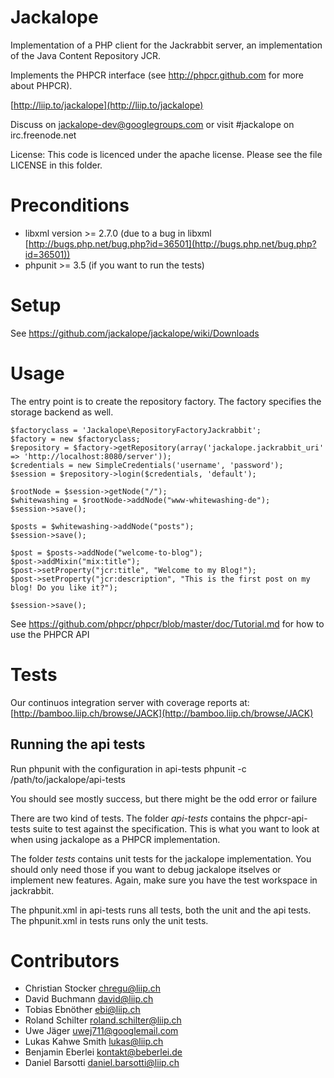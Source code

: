 # Jackalope

Implementation of a PHP client for the Jackrabbit server, an implementation of
the Java Content Repository JCR.

Implements the PHPCR interface
(see http://phpcr.github.com for more about PHPCR).

[http://liip.to/jackalope](http://liip.to/jackalope)

Discuss on jackalope-dev@googlegroups.com
or visit #jackalope on irc.freenode.net

License: This code is licenced under the apache license.
Please see the file LICENSE in this folder.


# Preconditions

* libxml version >= 2.7.0 (due to a bug in libxml [http://bugs.php.net/bug.php?id=36501](http://bugs.php.net/bug.php?id=36501))
* phpunit >= 3.5 (if you want to run the tests)

# Setup

See https://github.com/jackalope/jackalope/wiki/Downloads

# Usage

The entry point is to create the repository factory. The factory specifies the
storage backend as well.

    $factoryclass = 'Jackalope\RepositoryFactoryJackrabbit';
    $factory = new $factoryclass;
    $repository = $factory->getRepository(array('jackalope.jackrabbit_uri' => 'http://localhost:8080/server'));
    $credentials = new SimpleCredentials('username', 'password');
    $session = $repository->login($credentials, 'default');

    $rootNode = $session->getNode("/");
    $whitewashing = $rootNode->addNode("www-whitewashing-de");
    $session->save();

    $posts = $whitewashing->addNode("posts");
    $session->save();

    $post = $posts->addNode("welcome-to-blog");
    $post->addMixin("mix:title");
    $post->setProperty("jcr:title", "Welcome to my Blog!");
    $post->setProperty("jcr:description", "This is the first post on my blog! Do you like it?");

    $session->save();


See https://github.com/phpcr/phpcr/blob/master/doc/Tutorial.md for how to use the PHPCR API

# Tests

Our continuos integration server with coverage reports at:
[http://bamboo.liip.ch/browse/JACK](http://bamboo.liip.ch/browse/JACK)


## Running the api tests

Run phpunit with the configuration in api-tests
phpunit -c /path/to/jackalope/api-tests

You should see mostly success, but there might be the odd error or failure

There are two kind of tests. The folder *api-tests* contains the
phpcr-api-tests suite to test against the specification.
This is what you want to look at when using jackalope as a PHPCR implementation.

The folder *tests* contains unit tests for the jackalope implementation.
You should only need those if you want to debug jackalope itselves or implement
new features. Again, make sure you have the test workspace in jackrabbit.

The phpunit.xml in api-tests runs all tests, both the unit and the api tests.
The phpunit.xml in tests runs only the unit tests.


# Contributors

* Christian Stocker <chregu@liip.ch>
* David Buchmann <david@liip.ch>
* Tobias Ebnöther <ebi@liip.ch>
* Roland Schilter <roland.schilter@liip.ch>
* Uwe Jäger <uwej711@googlemail.com>
* Lukas Kahwe Smith <lukas@liip.ch>
* Benjamin Eberlei <kontakt@beberlei.de>
* Daniel Barsotti <daniel.barsotti@liip.ch>
